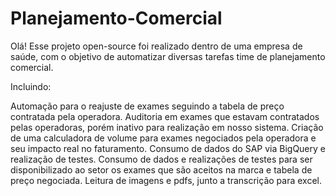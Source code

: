 # Planejamento-Comercial
Olá! Esse projeto open-source foi realizado dentro de uma empresa de saúde, com o objetivo de automatizar diversas tarefas time de planejamento comercial.

Incluindo:

Automação para o reajuste de exames seguindo a tabela de preço contratada pela operadora.
Auditoria em exames que estavam contratados pelas operadoras, porém inativo para realização em nosso sistema.
Criação de uma calculadora de volume para exames negociados pela operadora e seu impacto real no faturamento.
Consumo de dados do SAP via BigQuery e realização de testes.
Consumo de dados e realizações de testes para ser disponibilizado ao setor os exames que são aceitos na marca e tabela de preço negociada. 
Leitura de imagens e pdfs, junto a transcrição para excel.
